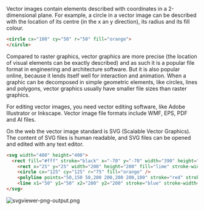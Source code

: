 Vector images contain elements described with coordinates in a 2-dimensional plane. For example, a circle in a vector image can be described with the location of its centre (in the x an y direction), its radius and its fill colour.

```html
<circle cx="100" cy="50" r="50" fill="orange">
</circle>
```

Compared to raster graphics, vector graphics are more precise (the location of visual elements can be exactly described) and as such it is a popular file format in engineering and architecture software. But it is also popular online, because it lends itself well for interaction and animation. When a graphic can be decomposed in simple geometric elements, like circles, lines and polygons, vector graphics usually have smaller file sizes than raster graphics.

For editing vector images, you need vector editing software, like Adobe Illustrator or Inkscape. Vector image file formats include WMF, EPS, PDF and AI files.

On the web the vector image standard is SVG (Scalable Vector Graphics). The content of SVG files is human readable, and SVG files can be opened and edited with any text editor.

```html
<svg width="400" height="400">
  <rect fill="#fff" stroke="black" x="-70" y="-70" width="390" height="390"/>
	<rect x="25" y="25" width="200" height="200" fill="lime" stroke-width="4" stroke="pink" />
	<circle cx="125" cy="125" r="75" fill="orange" />
	<polyline points="50,150 50,200 200,200 200,100" stroke="red" stroke-width="4" fill="none" />
	<line x1="50" y1="50" x2="200" y2="200" stroke="blue" stroke-width="4" />
</svg>
```

![svgviewer-png-output.png](File%20formats,%20dimensions%20and%20units%20d1757276a4214716bd793dd0f19ac95c/svgviewer-png-output.png)